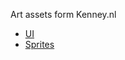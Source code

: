 ﻿Art assets form Kenney.nl

* [UI](https://kenney.nl/assets/ui-pack-sci-fi)
* [Sprites](https://kenney.nl/assets/space-shooter-extension)
